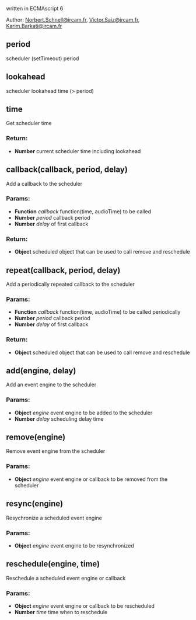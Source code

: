 

<!-- Start ./src/index.js -->

written in ECMAscript 6

Author: Norbert.Schnell@ircam.fr, Victor.Saiz@ircam.fr, Karim.Barkati@ircam.fr

## period

scheduler (setTimeout) period

## lookahead

scheduler lookahead time (> period)

## time

Get scheduler time

### Return:

* **Number** current scheduler time including lookahead

## callback(callback, period, delay)

Add a callback to the scheduler

### Params: 

* **Function** *callback* function(time, audioTime) to be called
* **Number** *period* callback period
* **Number** *delay* of first callback

### Return:

* **Object** scheduled object that can be used to call remove and reschedule

## repeat(callback, period, delay)

Add a periodically repeated callback to the scheduler

### Params: 

* **Function** *callback* function(time, audioTime) to be called periodically
* **Number** *period* callback period
* **Number** *delay* of first callback

### Return:

* **Object** scheduled object that can be used to call remove and reschedule

## add(engine, delay)

Add an event engine to the scheduler

### Params: 

* **Object** *engine* event engine to be added to the scheduler
* **Number** *delay* scheduling delay time

## remove(engine)

Remove event engine from the scheduler

### Params: 

* **Object** *engine* event engine or callback to be removed from the scheduler

## resync(engine)

Resychronize a scheduled event engine

### Params: 

* **Object** *engine* event engine to be resynchronized

## reschedule(engine, time)

Reschedule a scheduled event engine or callback

### Params: 

* **Object** *engine* event engine or callback to be rescheduled
* **Number** *time* time when to reschedule

<!-- End ./src/index.js -->

